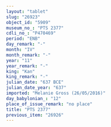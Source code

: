 ```yaml
---
layout: "tablet"
slug: "26923"
object_id: "5909"
museum_no_: "PTS 2377"
cdli_no_: "P470469"
period: "ENB"
day_remark: "-"
month: "IV"
month_remark: "-"
year: "11"
year_remark: "-"
king: "Kan"
king_remark: "-"
julian_date: "637 BCE"
julian_date_year: "637"
imported: "Melanie Gross (26/05/2016)"
day_babylonian_: "12"
place_of_issue_remark: "no place"
title: "PTS 2377"
previous_item: "26926"
---
```

